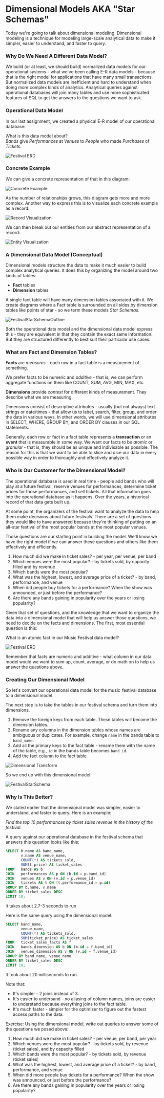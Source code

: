 # Dimensional Models AKA "Star Schemas"

Today we're going to talk about dimensional modeling. Dimensional modeling is a technique for 
modeling large-scale analytical data to make it simpler, easier to understand, and faster to query.

### Why Do We Need A Different Data Model?
We build (or at least, we should build) normalized data models for our operational
systems - what we've been calling E-R data models - because that is the right model for applications 
that have many small transactions. But normalized data models are inefficient and hard to understand 
when doing more complex kinds of analytics. Analytical queries against operational databases will 
join many tables and use more sophisticated features of SQL to get the answers to the questions we 
want to ask.

### Operational Data Model
In our last assignment, we created a physical E-R model of our operational database:

What is this data model about?  
_Bands_ give _Performances_ at _Venues_ to _People_ who made _Purchases_ of _Tickets_.

![Festival ERD](./images/FestivalERD.drawio.png)

### Concrete Example
We can give a concrete representation of that in this diagram:

![Concrete Example](./images/ConcreteFestival.drawio.png)

As the number of relationships grows, this diagram gets more and more complex. Another way to 
express this is to visualize each concrete example as a record:

![Record Visualization](./images/RecordVisualization.drawio.png)

We can then break out our entities from our abstract representation of a record:

![Entity Visualization](./images/EntityVisualization.drawio.png)

### A Dimensional Data Model (Conceptual)
Dimensional models structure the data to make it much easier to build complex analytical queries.
It does this by organizing the model around two kinds of tables:
* **Fact** tables 
* **Dimension** tables

A single fact table will have many dimension tables associated with it. We create diagrams where a
Fact table is surrounded on all sides by dimension tables like points of star - so we term these 
models _Star Schemas_.

![FestivalStarSchemaOutline](./images/StarSchemaOutline.drawio.png)

Both the operational data model and the dimensional data model express this - they are equivalent
in that they contain the exact same information. But they are structured differently to best suit
their particular use cases.

### What are Fact and Dimension Tables?
**Facts** are _measures_ - each row in a fact table is a measurement of something.

We prefer facts to be numeric and _additive_ - that is, we can perform aggregate functions on them
like COUNT, SUM, AVG, MIN, MAX, etc.

**Dimensions** provide _context_ for different kinds of measurement. They describe what we are 
measuring.

Dimensions consist of descriptive attributes - usually (but not always) text strings or date/times - 
that allow us to label, search, filter, group, and order the data in various ways. In other words, 
we will use dimensional attributes in SELECT, WHERE, GROUP BY, and ORDER BY clauses in our SQL 
statements.

Generally, each row or fact in a fact table represents a **transaction** or an **event** that is measurable
in some way. We want our facts to be _atomic_ or _granular_ - that is, they should be as unique and 
indivisable as possible. The reason for this is that we want to be able to slice and dice our data 
in every possible way in order to thoroughly and effectively analyze it.

### Who Is Our Customer for the Dimensional Model?

The operational database is used in real time - people add bands who will play at a future festival,
reserve venues for performances, determine ticket prices for those performances, and sell tickets.
All that information goes into the operational database as it happens. Over the years, a historical
record of that data gets built up. 

At some point, the organizers of the festival want to analyze the data to help them make decisions
about future festivals. There are a set of questions they would like to have answered because they're
thinking of putting on an all-star festival of the most popular bands at the most popular venues.

Those questions are our starting point in building the model. We'll know we have the right model
if we can answer these questions and others like them effectively and efficiently.

1. How much did we make in ticket sales? - per year, per venue, per band
2. Which venues were the most popular? - by tickets sold, by capacity filled and by revenue
3. Which bands were the most popular?
4. What was the highest, lowest, and average price of a ticket? - by band, performance, and venue
5. When did people buy tickets for a performance? When the show was announced, or just before the performance?
6. Are there any bands gaining in popularity over the years or losing popularity?

Given that set of questions, and the knowledge that we want to organize the data into a 
dimensional model that will help us answer those questions, we need to decide on the facts and
dimensions. The first, most essential question is this:

What is an atomic fact in our Music Festival data model?

![Festival ERD](./images/FestivalERD.drawio.png)

Remember that facts are numeric and additive - what column in our data model would we want to
sum up, count, average, or do math on to help us answer the questions above.

### Creating Our Dimensional Model

So let's convert our operational data model for the music_festival database to a dimensional model.

The next step is to take the tables in our festival schema and turn them into dimensions.

1. Remove the foreign keys from each table. These tables will become the dimension tables.
2. Rename any columns in the dimension tables whose names are ambiguous or duplicates. For example, change `name` in the bands table to `band_name`.
3. Add all the primary keys to the fact table - rename them with the name of the table, e.g., `id` in the bands table becomes `band_id`.
4. Add the fact column to the fact table.

![Dimensional Transform](./images/DimensionalTransform.drawio.png)

So we end up with this dimensional model:

![FestivalStarSchema](./images/FestivalStarSchema.drawio.png)


### Why Is This Better?

We stated earlier that the dimensional model was simpler, easier to understand, and faster to 
query. Here is an example:

_Find the top 10 performances by ticket sales revenue in the history of the festival_:

A query against our operational database in the festival schema that answers this question looks
like this:

```sql
SELECT b.name AS band_name,
       v.name AS venue_name,
       COUNT(*) AS tickets_sold,
       SUM(t.price) AS ticket_sales
FROM   bands AS b
JOIN   performances AS p ON (b.id = p.band_id)
JOIN   venues AS v ON (v.id = p.venue_id)
JOIN   tickets AS t ON (t.performance_id = p.id)
GROUP BY b.name, v.name
ORDER BY ticket_sales DESC
LIMIT 10;
```

It takes about 2.7-3 seconds to run

Here is the same query using the dimensional model:

```sql
SELECT band_name,
       venue_name,
       COUNT(*) AS tickets_sold,
       SUM(ticket_price) AS ticket_sales
FROM   ticket_sales_facts AS f 
JOIN   bands_dimension AS b ON (b.id = f.band_id)
JOIN   venues_dimension AS v ON (v.id = f.venue_id)
GROUP BY band_name, venue_name
ORDER BY ticket_sales DESC
LIMIT 10;
```

It took about 20 milliseconds to run.

Note that:
* It's simpler - 2 joins instead of 3.
* It's easier to undersand - no aliasing of column names, joins are easier to understand because everything joins to the fact table.
* It's much faster - simpler for the optimizer to figure out the fastest access paths to the data.

Exercise:
Using the dimensional model, write out queries to answer some of the questions we posed above:

1. How much did we make in ticket sales? - per venue, per band, per year
2. Which venues were the most popular? - by tickets sold, by revenue (ticket sales), and by capacity filled
3. Which bands were the most popular? - by tickets sold, by revenue (ticket sales)
4. What was the highest, lowest, and average price of a ticket? - by band, performance, and venue
5. When did more people buy tickets for a performance? When the show was announced, or just before the performance?
6. Are there any bands gaining in popularity over the years or losing popularity?








